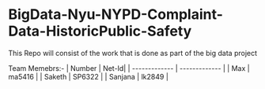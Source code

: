 # BigData-Nyu-NYPD-Complaint-Data-HistoricPublic-Safety
This Repo will consist of the work that is done as part of the big data project 

Team Memebrs:-
| Number        |    Net-Id|
| ------------- | ------------- |
| Max           |       ma5416  |
| Saketh        |       SP6322  |
| Sanjana       |       lk2849  |

